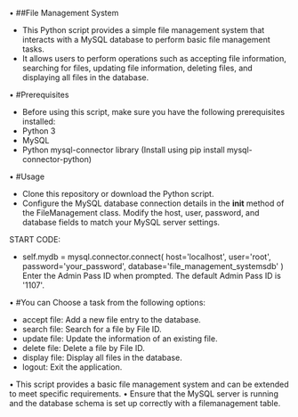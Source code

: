 •  ##File Management System
-  This Python script provides a simple file management system that interacts with a MySQL database to perform basic file management tasks. 
-  It allows users to perform operations such as accepting file information, searching for files, updating file information, deleting files, and displaying all files in the database.

•  #Prerequisites
-  Before using this script, make sure you have the following prerequisites installed:
-  Python 3
-  MySQL
-  Python mysql-connector library (Install using pip install mysql-connector-python)

•  #Usage
-  Clone this repository or download the Python script.
-  Configure the MySQL database connection details in the __init__ method of the FileManagement class. Modify the host, user, password, and database fields to match your MySQL server settings.

START CODE:
-  self.mydb = mysql.connector.connect(
    host='localhost',
    user='root',
    password='your_password',
    database='file_management_systemsdb'
)
Enter the Admin Pass ID when prompted. The default Admin Pass ID is '1107'.

• #You can Choose a task from the following options:

-  accept file: Add a new file entry to the database.
-  search file: Search for a file by File ID.
-  update file: Update the information of an existing file.
-  delete file: Delete a file by File ID.
-  display file: Display all files in the database.
-  logout: Exit the application.

•  This script provides a basic file management system and can be extended to meet specific requirements.
•  Ensure that the MySQL server is running and the database schema is set up correctly with a filemanagement table.
